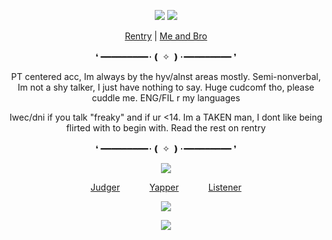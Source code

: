 <p align="center">
<img src="https://file.garden/aDLNm-JCI0dbIn6A/Untitled899_20250610230158.png"/>
<img src="https://file.garden/aDLNm-JCI0dbIn6A/espresseleine.png"/>
  <div align="center">
    
[Rentry](https://rentry.org/indeceit) | [Me and Bro](https://rentry.org/lunaestrela)
    
❛
━━━━━━━━━･❪ ✧ ❫･━━━━━━━━━ ❜ 

PT centered acc, Im always by the hyv/alnst areas mostly. Semi-nonverbal, Im not a shy talker, I just have nothing to say. Huge cudcomf tho, please cuddle me. ENG/FIL r my languages

Iwec/dni if you talk "freaky" and if ur <14. Im a TAKEN man, I dont like being flirted with to begin with. Read the rest on rentry

❛
━━━━━━━━━･❪ ✧ ❫･━━━━━━━━━ ❜

<img src="https://file.garden/aDLNm-JCI0dbIn6A/Untitled900_20250610215720~2.jpg"/>

[Judger](https://github.com/ChromaDrift)‎ ‎ ‎ ‎ ‎ ‎ ‎ ‎ ‎ ‎ ‎ ‎ [Yapper](https://github.com/yurivampire) ‎ ‎ ‎ ‎ ‎ ‎ ‎ ‎ ‎ ‎ ‎ ‎[Listener](https://github.com/steIIarism)

![](https://komarev.com/ghpvc/?username=Ivanddal&color=blue&style=flat&label=𓆩♡𓆪&abbreviated=true)

<img src="https://file.garden/aDLNm-JCI0dbIn6A/Untitled899_20250610212313.png"/>
<!--
**MirroredVeracity/MirroredVeracity** is a ✨ _special_ ✨ repository because its `README.md` (this file) appears on your GitHub profile.

Here are some ideas to get you started:

- 🔭 I’m currently working on ...
- 🌱 I’m currently learning ...
- 👯 I’m looking to collaborate on ...
- 🤔 I’m looking for help with ...
- 💬 Ask me about ...
- 📫 How to reach me: ...
- 😄 Pronouns: ...
- ⚡ Fun fact: ...
-->
